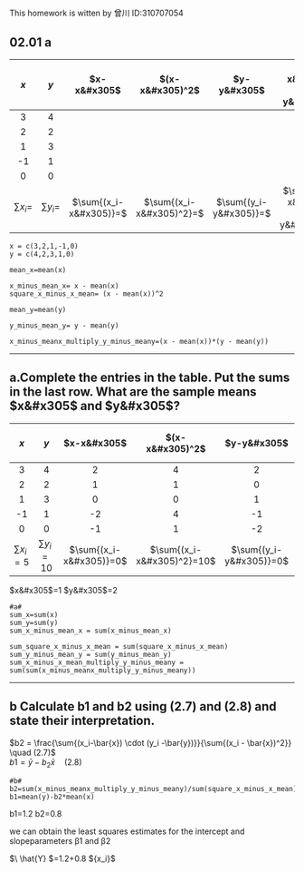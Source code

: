 #
This homework is witten by 曾川    ID:310707054
## 02.01 a
|$x$|$y$ |$x-x&#x305$|$(x-x&#x305)^2$       |$y-y&#x305$| $(x-x&#x305)(y-y&#x305) $       |
|:---:|:---:|:---------:|:---------------------:|:-----------:|:---------------------:|
| 3   | 4   |        |                   |         |                   |
| 2   | 2   |       |                  |         |                  |
| 1   | 3   |         |                     |          |                    |
| -1  | 1   |        |                    |         |                 |
| 0   | 0   |        |                   |        |                     |
| $\sum{x_i}=$  | $\sum{y_i}=$  | $\sum{(x_i-x&#x305)}=$        |   $\sum{(x_i-x&#x305)^2}=$           |  $\sum{(y_i-y&#x305)}=$        | $\sum{(x_i-x&#x305)(y_i-y&#x305)}=$  |
```
x = c(3,2,1,-1,0)
y = c(4,2,3,1,0)

mean_x=mean(x)

x_minus_mean_x= x - mean(x)
square_x_minus_x_mean= (x - mean(x))^2

mean_y=mean(y)

y_minus_mean_y= y - mean(y)

x_minus_meanx_multiply_y_minus_meany=(x - mean(x))*(y - mean(y))
```
---
## a.Complete the entries in the table. Put the sums in the last row. What are the sample means $x&#x305$ and $y&#x305$?

|$x$|$y$ |$x-x&#x305$|$(x-x&#x305)^2$       |$y-y&#x305$| $(x-x&#x305)(y-y&#x305) $       |
|:---:|:---:|:---------:|:---------------------:|:-----------:|:---------------------:|
| 3   | 4   |  2      |   4                |    2     |        4           |
| 2   | 2   |   1    |       1           |     0    |           0       |
| 1   | 3   |    0     |       0              |    1      |      0              |
| -1  | 1   |    -2    |       4             |     -1    |      2           |
| 0   | 0   |    -1    |       1            |    -2    |          2           |
| $\sum{x_i}=5$  | $\sum{y_i}=10$  | $\sum{(x_i-x&#x305)}=0$        |   $\sum{(x_i-x&#x305)^2}=10$           |  $\sum{(y_i-y&#x305)}=0$        | $\sum{(x_i-x&#x305)(y_i-y&#x305)}=8$  |

$x&#x305$=1  $y&#x305$=2
```
#a#
sum_x=sum(x)
sum_y=sum(y)
sum_x_minus_mean_x = sum(x_minus_mean_x)

sum_square_x_minus_x_mean = sum(square_x_minus_x_mean)
sum_y_minus_mean_y = sum(y_minus_mean_y)
sum_x_minus_x_mean_multiply_y_minus_meany = sum(sum(x_minus_meanx_multiply_y_minus_meany))
```
---
## b Calculate b1 and b2 using (2.7) and (2.8) and state their interpretation.
$b2 = \frac{\sum{(x_i-\bar{x}) \cdot (y_i -\bar{y})}}{\sum{(x_i - \bar{x})^2}} \quad (2.7)$\
$b1 = \bar{y} - b_2\bar{x} \quad (2.8)$
```
#b#
b2=sum(x_minus_meanx_multiply_y_minus_meany)/sum(square_x_minus_x_mean)
b1=mean(y)-b2*mean(x)
```
b1=1.2   b2=0.8 

we can obtain the least squares estimates for the intercept and slopeparameters β1 and β2

  $\ \hat{Y} \$=1.2+0.8 $\{x_i}$
